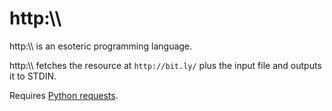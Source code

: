 # http:\\\
http:\\\ is an esoteric programming language. 

http:\\\ fetches the resource at `http://bit.ly/` plus the input file and outputs it to STDIN.

Requires [Python requests](http://docs.python-requests.org/en/latest/).
